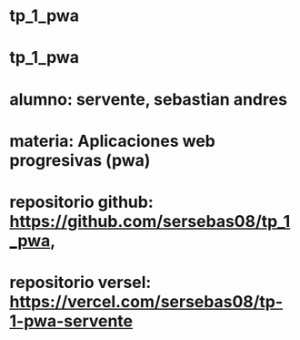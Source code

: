 # tp_1_pwa
# tp_1_pwa

# alumno: servente, sebastian andres

# materia: Aplicaciones web progresivas (pwa)

# repositorio github: https://github.com/sersebas08/tp_1_pwa,

# repositorio versel: https://vercel.com/sersebas08/tp-1-pwa-servente

